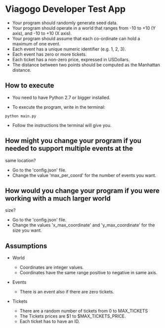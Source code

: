 # Viagogo Developer Test App

* Your program should randomly generate seed data.
* Your program should operate in a world that ranges from -10 to +10 (Y axis), and -10 to +10 (X axis).
* Your program should assume that each co-ordinate can hold a maximum of one event.
* Each event has a unique numeric identifier (e.g. 1, 2, 3).
* Each event has zero or more tickets.
* Each ticket has a non-zero price, expressed in USDollars.
* The distance between two points should be computed as the Manhattan distance.

## How to execute

* You need to have Python 2.7 or bigger installed.

* To execute the program, write in the terminal:
```
python main.py
```

*  Follow the instructions the terminal will give you.

## How might you change your program if you needed to support multiple events at the
same location?

* Go to the 'config.json' file.
* Change the value 'max_per_coord' for the number of events you want.

## How would you change your program if you were working with a much larger world
size?

* Go to the 'config.json' file.
* Change the values 'x_max_coordinate' and 'y_max_coordinate' for the size you want.

## Assumptions

* World
  * Coordinates are integer values.
  * Coordinates	have the same range positive to negative in same axis.


* Events
  * There is an event also if there are zero tickets.


* Tickets
  * There are a random number of tickets from 0 to MAX_TICKETS
  * The Tickets prices are $1 to $MAX_TICKETS_PRICE. 
  * Each ticket has to have an ID.
